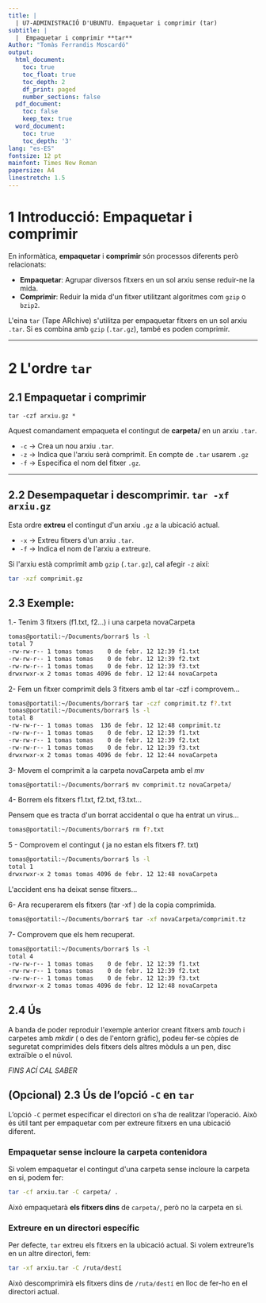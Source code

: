 ```yaml
---
title: |
  | U7-ADMINISTRACIÓ D'UBUNTU. Empaquetar i comprimir (tar)
subtitle: |
  |  Empaquetar i comprimir **tar**
Author: "Tomàs Ferrandis Moscardó"
output:
  html_document:
    toc: true
    toc_float: true
    toc_depth: 2
    df_print: paged
    number_sections: false
  pdf_document: 
    toc: false
    keep_tex: true
  word_document:
    toc: true
    toc_depth: '3'
lang: "es-ES"
fontsize: 12 pt
mainfont: Times New Roman
papersize: A4
linestretch: 1.5
---
```

# 1 Introducció: Empaquetar i comprimir  

En informàtica, **empaquetar** i **comprimir** són processos diferents però relacionats:  
- **Empaquetar**: Agrupar diversos fitxers en un sol arxiu sense reduir-ne la mida.  
- **Comprimir**: Reduir la mida d'un fitxer utilitzant algoritmes com `gzip` o `bzip2`.  

L'eina `tar` (Tape ARchive) s'utilitza per empaquetar fitxers en un sol arxiu `.tar`. Si es combina amb `gzip` (`.tar.gz`), també es poden comprimir.

---

# 2 L'ordre `tar`  

## 2.1 Empaquetar i comprimir

`tar -czf arxiu.gz *`

Aquest comandament empaqueta el contingut de **carpeta/** en un arxiu `.tar`.  

- `-c` → Crea un nou arxiu `.tar`.  
- `-z` → Indica que l'arxiu serà comprimit. En compte de `.tar` usarem `.gz`
- `-f` → Especifica el nom del fitxer `.gz`.  

---

## 2.2 Desempaquetar i descomprimir. `tar -xf arxiu.gz`

Esta ordre **extreu** el contingut d'un arxiu `.gz` a la ubicació actual.  

- `-x` → Extreu fitxers d'un arxiu `.tar`.  
- `-f` → Indica el nom de l'arxiu a extreure.  

Si l'arxiu està comprimit amb `gzip` (`.tar.gz`), cal afegir `-z` així:  
```bash
tar -xzf comprimit.gz 
```

## 2.3 Exemple:

1.- Tenim 3 fitxers (f1.txt, f2...) i una carpeta novaCarpeta

```bash
tomas@portatil:~/Documents/borrar$ ls -l
total 7
-rw-rw-r-- 1 tomas tomas    0 de febr. 12 12:39 f1.txt
-rw-rw-r-- 1 tomas tomas    0 de febr. 12 12:39 f2.txt
-rw-rw-r-- 1 tomas tomas    0 de febr. 12 12:39 f3.txt
drwxrwxr-x 2 tomas tomas 4096 de febr. 12 12:44 novaCarpeta
```

2- Fem un fitxer comprimit dels 3 fitxers amb el tar -czf i comprovem...

```bash
tomas@portatil:~/Documents/borrar$ tar -czf comprimit.tz f?.txt
tomas@portatil:~/Documents/borrar$ ls -l
total 8
-rw-rw-r-- 1 tomas tomas  136 de febr. 12 12:48 comprimit.tz
-rw-rw-r-- 1 tomas tomas    0 de febr. 12 12:39 f1.txt
-rw-rw-r-- 1 tomas tomas    0 de febr. 12 12:39 f2.txt
-rw-rw-r-- 1 tomas tomas    0 de febr. 12 12:39 f3.txt
drwxrwxr-x 2 tomas tomas 4096 de febr. 12 12:44 novaCarpeta
```

3-  Movem el comprimit a la carpeta novaCarpeta amb el *mv*
```bash
tomas@portatil:~/Documents/borrar$ mv comprimit.tz novaCarpeta/
```

4- Borrem els fitxers f1.txt, f2.txt, f3.txt...

Pensem que es tracta d'un borrat accidental o que ha entrat un virus...

```bash
tomas@portatil:~/Documents/borrar$ rm f?.txt
```

5 - Comprovem el contingut ( ja no estan els fitxers f?. txt)

```bash
tomas@portatil:~/Documents/borrar$ ls -l
total 1
drwxrwxr-x 2 tomas tomas 4096 de febr. 12 12:48 novaCarpeta
```
L'accident ens ha deixat sense fitxers...

6- Ara recuperarem els fitxers (tar -xf ) de la copia comprimida.
```bash
tomas@portatil:~/Documents/borrar$ tar -xf novaCarpeta/comprimit.tz
```
7- Comprovem que els hem recuperat.

```bash
tomas@portatil:~/Documents/borrar$ ls -l
total 4
-rw-rw-r-- 1 tomas tomas    0 de febr. 12 12:39 f1.txt
-rw-rw-r-- 1 tomas tomas    0 de febr. 12 12:39 f2.txt
-rw-rw-r-- 1 tomas tomas    0 de febr. 12 12:39 f3.txt
drwxrwxr-x 2 tomas tomas 4096 de febr. 12 12:48 novaCarpeta
```

## 2.4 Ús

A banda de poder reproduir l'exemple anterior creant fitxers amb *touch* i carpetes amb *mkdir* ( o des de l'entorn gràfic), podeu fer-se còpies de seguretat comprimides dels fitxers dels altres mòduls a un pen, disc extraïble o el núvol. 


*FINS ACÍ CAL SABER*

## (Opcional) 2.3 Ús de l’opció `-C` en `tar`  

L’opció `-C` permet especificar el directori on s’ha de realitzar l’operació. Això és útil tant per empaquetar com per extreure fitxers en una ubicació diferent.  

### Empaquetar sense incloure la carpeta contenidora
Si volem empaquetar el contingut d'una carpeta sense incloure la carpeta en si, podem fer:  

```bash
tar -cf arxiu.tar -C carpeta/ .
```

Això empaquetarà **els fitxers dins** de `carpeta/`, però no la carpeta en si.  


### Extreure en un directori específic

Per defecte, `tar` extreu els fitxers en la ubicació actual. Si volem extreure’ls en un altre directori, fem:  

```bash
tar -xf arxiu.tar -C /ruta/destí
```

Això descomprimirà els fitxers dins de `/ruta/destí` en lloc de fer-ho en el directori actual.  

